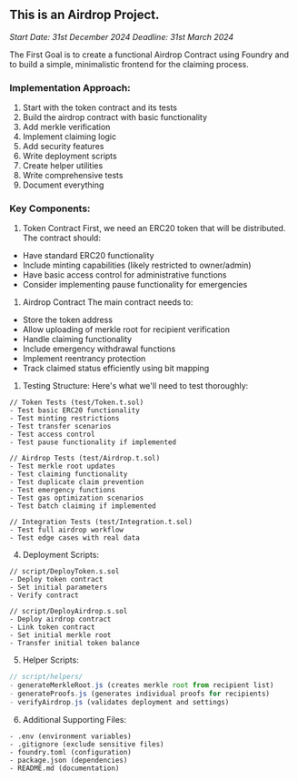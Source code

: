 ## This is an Airdrop Project. 
_Start Date: 31st December 2024_
_Deadline: 31st March 2024_

The First Goal is to create a functional Airdrop Contract using Foundry and to build a simple, minimalistic frontend for the claiming process.


### Implementation Approach:
1. Start with the token contract and its tests
2. Build the airdrop contract with basic functionality
3. Add merkle verification
4. Implement claiming logic
5. Add security features
6. Write deployment scripts
7. Create helper utilities
8. Write comprehensive tests
9. Document everything


### Key Components:

1. Token Contract
First, we need an ERC20 token that will be distributed. The contract should:
- Have standard ERC20 functionality
- Include minting capabilities (likely restricted to owner/admin)
- Have basic access control for administrative functions
- Consider implementing pause functionality for emergencies

1. Airdrop Contract
The main contract needs to:
- Store the token address
- Allow uploading of merkle root for recipient verification
- Handle claiming functionality
- Include emergency withdrawal functions
- Implement reentrancy protection
- Track claimed status efficiently using bit mapping

1. Testing Structure:
Here's what we'll need to test thoroughly:

```solidity
// Token Tests (test/Token.t.sol)
- Test basic ERC20 functionality
- Test minting restrictions
- Test transfer scenarios
- Test access control
- Test pause functionality if implemented

// Airdrop Tests (test/Airdrop.t.sol)
- Test merkle root updates
- Test claiming functionality
- Test duplicate claim prevention
- Test emergency functions
- Test gas optimization scenarios
- Test batch claiming if implemented

// Integration Tests (test/Integration.t.sol)
- Test full airdrop workflow
- Test edge cases with real data
```

4. Deployment Scripts:
```solidity
// script/DeployToken.s.sol
- Deploy token contract
- Set initial parameters
- Verify contract

// script/DeployAirdrop.s.sol
- Deploy airdrop contract
- Link token contract
- Set initial merkle root
- Transfer initial token balance
```

5. Helper Scripts:
```javascript
// script/helpers/
- generateMerkleRoot.js (creates merkle root from recipient list)
- generateProofs.js (generates individual proofs for recipients)
- verifyAirdrop.js (validates deployment and settings)
```

6. Additional Supporting Files:
```
- .env (environment variables)
- .gitignore (exclude sensitive files)
- foundry.toml (configuration)
- package.json (dependencies)
- README.md (documentation)
```